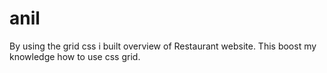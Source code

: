 # anil
By using the grid css i built  overview of Restaurant website. This boost my knowledge how to use css grid.
